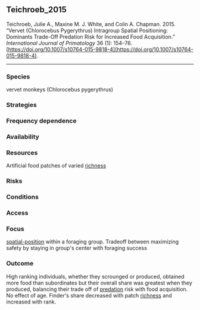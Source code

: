 ## Teichroeb_2015

Teichroeb, Julie A., Maxine M. J. White, and Colin A. Chapman. 2015. “Vervet (Chlorocebus Pygerythrus) Intragroup Spatial Positioning: Dominants Trade-Off Predation Risk for Increased Food Acquisition.” _International Journal of Primatology_ 36 (1): 154–76. [https://doi.org/10.1007/s10764-015-9818-4](https://doi.org/10.1007/s10764-015-9818-4).

---

### Species
vervet monkeys (Chlorocebus pygerythrus)

### Strategies

### Frequency dependence

### Availability

### Resources
Artificial food patches of varied [richness](../topics/richness.md)

### Risks

### Conditions

### Access

### Focus
[spatial-position](../topics/spatial-position.md) within a foraging group. Tradeoff between maximizing safety by staying in group's center with foraging success

### Outcome
High ranking individuals, whether they scrounged or produced, obtained more food than subordinates but their overall share was greatest when they produced, balancing their trade off of [predation](../topics/predation.md) risk with food acquisition. No effect of age. Finder's share decreased with patch [richness](../topics/richness.md) and increased with rank. 


